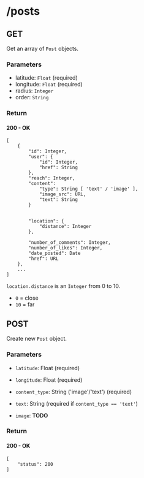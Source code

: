 # /posts
## GET
Get an array of `Post` objects.

### Parameters
* latitude: `Float` (required)
* longitude: `Float` (required)
* radius: `Integer`
* order: `String`


### Return

#### 200 - OK
	[
		{
			"id": Integer,
			"user": {
				"id": Integer,
				"href": String
			},
			"reach": Integer,
			"content":
				"type": String [ 'text' / 'image' ],
				"image_src": URL,
				"text": String
			}


			"location": {
				"distance": Integer 
			},

			"number_of_comments": Integer,
			"number_of_likes": Integer,
			"date_posted": Date
			"href": URL
		},
		...
	]

`location.distance` is an `Integer` from 0 to 10.

* `0` = close
* `10` = far 


## POST
Create new `Post` object.

### Parameters
* `latitude`: 		Float 						(required)
* `longitude`: 		Float 						(required)

* `content_type`: 	String ('image'/'text')  	(required)
* `text`: 			String 						(required if `content_type == 'text'`)
* `image`:			**TODO**


### Return

#### 200 - OK
	[
		"status": 200
	]